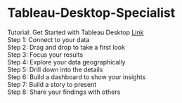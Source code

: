 # Tableau-Desktop-Specialist

Tutorial: Get Started with Tableau Desktop [Link](https://help.tableau.com/current/guides/get-started-tutorial/en-us/get-started-tutorial-home.htm)
<br>
Step 1: Connect to your data<br>
Step 2: Drag and drop to take a first look<br>
Step 3: Focus your results<br>
Step 4: Explore your data geographically<br>
Step 5: Drill down into the details<br>
Step 6: Build a dashboard to show your insights<br>
Step 7: Build a story to present<br>
Step 8: Share your findings with others<br>
